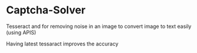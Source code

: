 # Captcha-Solver
Tesseract and for removing noise in an image to convert image to text easily (using APIS)

Having latest tessaract improves the accuracy
